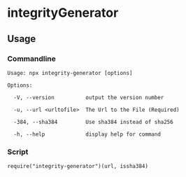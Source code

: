 # integrityGenerator

## Usage

### Commandline

```
Usage: npx integrity-generator [options]

Options:

  -V, --version          output the version number

  -u, --url <urltofile>  The Url to the File (Required)

  -384, --sha384         Use sha384 instead of sha256

  -h, --help             display help for command

```

### Script
```require("integrity-generator")(url, issha384)```